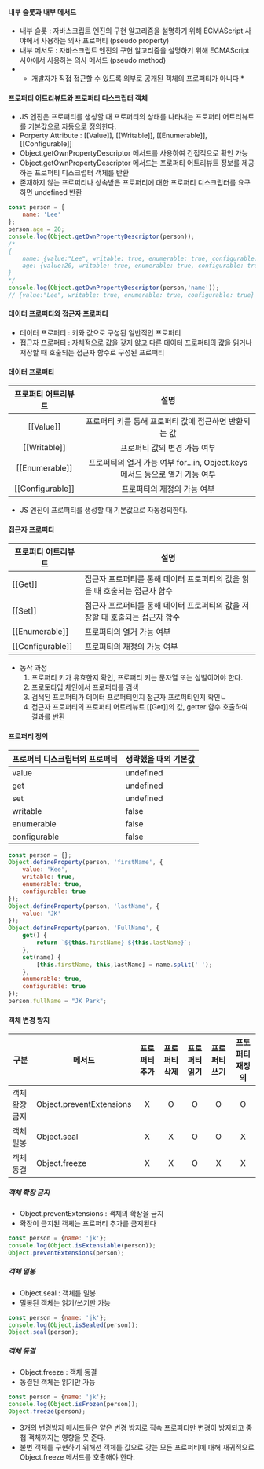 #### 내부 슬롯과 내부 메서드
- 내부 슬롯 : 자바스크립트 엔진의 구현 알고리즘을 설명하기 위해 ECMAScript 사야에서 사용하는 의사 프로퍼티 (pseudo property)
- 내부 메서도 : 자바스크립트 엔진의 구현 알고리즘을 설명하기 위해 ECMAScript 사야에서 사용하는 의사 메서드 (pseudo method)
- * 개발자가 직접 접근할 수 있도록 외부로 공개된 객체의 프로퍼티가 아니다 *


#### 프로퍼티 어트리뷰트와 프로퍼티 디스크립터 객체
- JS 엔진은 프로퍼티를 생성할 때 프로퍼티의 상태를 나타내는 프로퍼티 어트리뷰트를 기본값으로 자동으로 정의한다.
- Porperty Attribute : \[[Value]], \[[Writable]], \[[Enumerable]], \[[Configurable]]
- Object.getOwnPropertyDescriptor 메서드를 사용하여 간접적으로 확인 가능
- Object.getOwnPropertyDescriptor 메서드는 프로퍼티 어트리뷰트 정보를 제공하는 프로퍼티 디스크럽터 객체를 반환
- 존재하지 않는 프로퍼티나 상속받은 프로퍼티에 대한 프로퍼티 디스크럽터를 요구하면 undefined 반환
```js
const person = {
	name: 'Lee'
};
person.age = 20;
console.log(Object.getOwnPropertyDescriptor(person));
/*
{
	name: {value:"Lee", writable: true, enumerable: true, configurable: true},
	age: {value:20, writable: true, enumerable: true, configurable: true}
}
*/
console.log(Object.getOwnPropertyDescriptor(person,'name'));
// {value:"Lee", writable: true, enumerable: true, configurable: true}
```

#### 데이터 프로퍼티와 접근자 프로퍼티
- 데이터 프로퍼티 : 키와 값으로 구성된 일반적인 프로퍼티
- 접근자 프로퍼티 : 자체적으로 값을 갖지 않고 다른 데이터 프로퍼티의 값을 읽거나 저장할 때 호출되는 접근자 함수로 구성된 프로퍼티

#### 데이터 프로퍼티

|  프로퍼티 어트리뷰트   |                            설명                            |
| :---------------: | :------------------------------------------------------: |
|    \[[Value]]     |              프로퍼티 키를 통해 프로퍼티 값에 접근하면 반환되는 값              |
|   \[[Writable]]   |                     프로퍼티 값의 변경 가능 여부                     |
|  \[[Enumerable]]  | 프로퍼티의 열거 가능 여부 for...in, Object.keys 메서드 등으로 열거 가능 여부 |
| \[[Configurable]] |                     프로퍼티의 재정의 가능 여부                      |
- JS 엔진이 프로퍼티를 생성할 때 기본값으로 자동정의한다.

#### 접근자 프로퍼티
| 프로퍼티 어트리뷰트        | 설명                                          |
| ----------------- | ------------------------------------------- |
| \[[Get]]          | 접근자 프로퍼티를 통해 데이터 프로퍼티의 값을 읽을 때 호출되는 접근자 함수  |
| \[[Set]]          | 접근자 프로퍼티를 통해 데이터 프로퍼티의 값을 저장할 때 호출되는 접근자 함수 |
| \[[Enumerable]]   | 프로퍼티의 열거 가능 여부                              |
| \[[Configurable]] | 프로퍼티의 재정의 가능 여부                             |
- 동작 과정
	1. 프로퍼티 키가 유효한지 확인, 프로퍼티 키는 문자열 또는 심벌이어야 한다.
	2. 프로토타입 체인에서 프로퍼티를 검색
	3. 검색된 프로퍼티가 데이터 프로퍼티인지 접근자 프로퍼티인지 확인ㄴ
	4. 접근자 프로퍼티의 프로퍼티 어트리뷰트 \[[Get]]의 값, getter 함수 호출하여 결과를 반환

#### 프로퍼티 정의
| 프로퍼티 디스크립터의 프로퍼티 | 생략했을 때의 기본값 |
| ---------------- | ----------- |
| value            | undefined   |
| get              | undefined   |
| set              | undefined   |
| writable         | false       |
| enumerable       | false       |
| configurable     | false       |
```js
const person = {};
Object.defineProperty(person, 'firstName', {
	value: 'Kee',
	writable: true,
	enumerable: true,
	configurable: true
});
Object.defineProperty(person, 'lastName', {
	value: 'JK'
});
Object.defineProperty(person, 'FullName', {
	get() {
		return `${this.firstName} ${this.lastName}`;
	},
	set(name) {
		[this.firstName, this,lastName] = name.split(' ');
	},
	enumerable: true,
	configurable: true
});
person.fullName = "JK Park";
```

#### 객체 변경 방지
| 구분       | 메서드                      | 프로퍼티 추가 | 프로퍼티 삭제 | 프로퍼티 읽기 | 프로퍼티 쓰기 | 프토퍼티 재정의 |
| -------- | ------------------------ | :-----: | :-----: | :-----: | :-----: | :------: |
| 객체 확장 금지 | Object.preventExtensions |    X    |    O    |    O    |    O    |    O     |
| 객체 밀봉    | Object.seal              |    X    |    X    |    O    |    O    |    X     |
| 객체 동결    | Object.freeze            |    X    |    X    |    O    |    X    |    X     |
##### 객체 확장 금지
- Object.preventExtensions : 객체의 확장을 금지
- 확장이 금지된 객체는 프로퍼티 추가를 금지된다
```js
const person = {name: 'jk'};
console.log(Object.isExtensiable(person));
Object.preventExtensions(person);
```

##### 객체 밀봉
- Object.seal : 객체를 밀봉
- 밀봉된 객체는 읽기/쓰기만 가능
```js
const person = {name: 'jk'};
console.log(Object.isSealed(person));
Object.seal(person);
```

##### 객체 동결
- Object.freeze : 객체 동결
- 동결된 객체는 읽기만 가능
 ```js
const person = {name: 'jk'};
console.log(Object.isFrozen(person));
Object.freeze(person);
```

- 3개의 변경방지 메서드들은 얕은 변경 방지로 직속 프로퍼티만 변경이 방지되고 중첩 객체까지는 영향을 못 준다.
- 불변 객체를 구현하기 위해선 객체를 값으로 갖는 모든 프로퍼티에 대해 재귀적으로 Object.freeze 메서드를 호출해야 한다.
